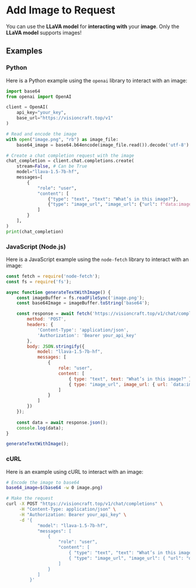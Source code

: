 # Add Image to Request

You can use the **LLaVA model** for **interacting with** your **image**. Only the **LLaVA model** supports images!

## Examples

### Python

Here is a Python example using the `openai` library to interact with an image:

```python
import base64
from openai import OpenAI

client = OpenAI(
    api_key="your_key",
    base_url="https://visioncraft.top/v1"
)

# Read and encode the image
with open("image.png", "rb") as image_file:
    base64_image = base64.b64encode(image_file.read()).decode('utf-8')

# Create a chat completion request with the image
chat_completion = client.chat.completions.create(
    stream=False, # Can be True
    model="llava-1.5-7b-hf",
    messages=[
        {
            "role": "user",
            "content": [
                {"type": "text", "text": "What’s in this image?"},
                {"type": "image_url", "image_url": {"url": f"data:image/jpeg;base64,{base64_image}"}}
            ]
        }
    ],
)
print(chat_completion)
```

### JavaScript (Node.js)

Here is a JavaScript example using the `node-fetch` library to interact with an image:

```javascript
const fetch = require('node-fetch');
const fs = require('fs');

async function generateTextWithImage() {
    const imageBuffer = fs.readFileSync('image.png');
    const base64Image = imageBuffer.toString('base64');

    const response = await fetch('https://visioncraft.top/v1/chat/completions', {
        method: 'POST',
        headers: {
            'Content-Type': 'application/json',
            'Authorization': 'Bearer your_api_key'
        },
        body: JSON.stringify({
            model: "llava-1.5-7b-hf",
            messages: [
                {
                    role: "user",
                    content: [
                        { type: "text", text: "What’s in this image?" },
                        { type: "image_url", image_url: { url: `data:image/jpeg;base64,${base64Image}` } }
                    ]
                }
            ]
        })
    });
    
    const data = await response.json();
    console.log(data);
}

generateTextWithImage();
```

### cURL

Here is an example using cURL to interact with an image:

```sh
# Encode the image to base64
base64_image=$(base64 -w 0 image.png)

# Make the request
curl -X POST "https://visioncraft.top/v1/chat/completions" \
     -H "Content-Type: application/json" \
     -H "Authorization: Bearer your_api_key" \
     -d '{
            "model": "llava-1.5-7b-hf",
            "messages": [
                {
                    "role": "user",
                    "content": [
                        { "type": "text", "text": "What’s in this image?" },
                        { "type": "image_url", "image_url": { "url": "data:image/jpeg;base64,'"$base64_image"'" } }
                    ]
                }
            ]
         }'
```